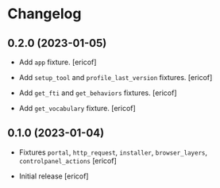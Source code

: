 # Changelog

## 0.2.0 (2023-01-05)


- Add `app` fixture.
  [ericof]

- Add `setup_tool` and `profile_last_version` fixtures.
  [ericof]

- Add `get_fti` and `get_behaviors` fixtures.
  [ericof]

- Add `get_vocabulary` fixture.
  [ericof]


## 0.1.0 (2023-01-04)

- Fixtures `portal`, `http_request`, `installer`, `browser_layers`, `controlpanel_actions`
  [ericof]

- Initial release
  [ericof]
